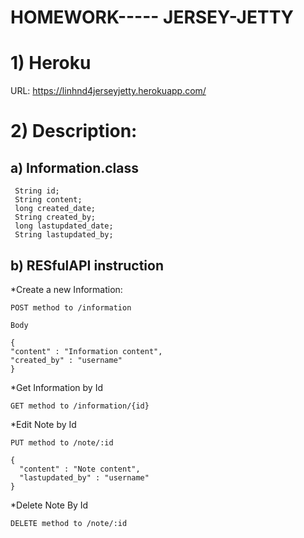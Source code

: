 # HOMEWORK----- JERSEY-JETTY
# 1) Heroku

 URL: https://linhnd4jerseyjetty.herokuapp.com/



# 2) Description:
## a) Information.class

     String id;
     String content;
     long created_date;
     String created_by;
     long lastupdated_date;
     String lastupdated_by;

## b) RESfulAPI instruction

*Create a new Information:

    POST method to /information

    Body

    {
    "content" : "Information content",
    "created_by" : "username"
    }


*Get Information by Id

    GET method to /information/{id}


*Edit Note by Id

    PUT method to /note/:id

    {
      "content" : "Note content",
      "lastupdated_by" : "username"
    }
*Delete Note By Id

    DELETE method to /note/:id


